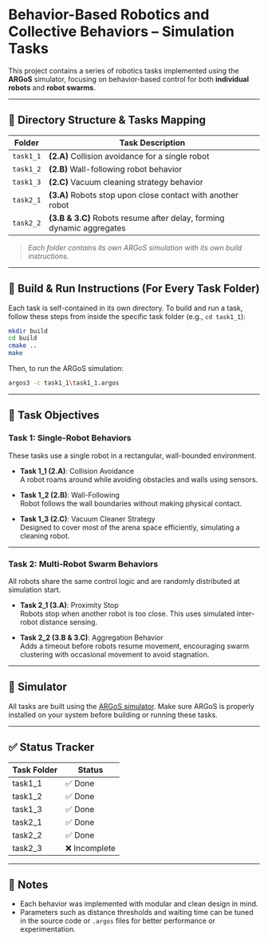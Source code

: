 # Behavior-Based Robotics and Collective Behaviors – Simulation Tasks

This project contains a series of robotics tasks implemented using the **ARGoS** simulator, focusing on behavior-based control for both **individual robots** and **robot swarms**.

---

## 📁 Directory Structure & Tasks Mapping

| Folder       | Task Description                                                                 |
|--------------|----------------------------------------------------------------------------------|
| `task1_1`    | **(2.A)** Collision avoidance for a single robot                                 |
| `task1_2`    | **(2.B)** Wall-following robot behavior                                           |
| `task1_3`    | **(2.C)** Vacuum cleaning strategy behavior                                       |
| `task2_1`    | **(3.A)** Robots stop upon close contact with another robot                       |
| `task2_2`    | **(3.B & 3.C)** Robots resume after delay, forming dynamic aggregates             |

> _Each folder contains its own ARGoS simulation with its own build instructions._

---

## 🔧 Build & Run Instructions (For Every Task Folder)

Each task is self-contained in its own directory. To build and run a task, follow these steps from inside the specific task folder (e.g., `cd task1_1`):

```bash
mkdir build
cd build
cmake ..
make
```

Then, to run the ARGoS simulation:

```bash
argos3 -c task1_1\task1_1.argos
```

---

## 🎯 Task Objectives

### Task 1: Single-Robot Behaviors

These tasks use a single robot in a rectangular, wall-bounded environment.

- **Task 1_1 (2.A)**: Collision Avoidance  
  A robot roams around while avoiding obstacles and walls using sensors.

- **Task 1_2 (2.B)**: Wall-Following  
  Robot follows the wall boundaries without making physical contact.

- **Task 1_3 (2.C)**: Vacuum Cleaner Strategy  
  Designed to cover most of the arena space efficiently, simulating a cleaning robot.

---

### Task 2: Multi-Robot Swarm Behaviors

All robots share the same control logic and are randomly distributed at simulation start.

- **Task 2_1 (3.A)**: Proximity Stop  
  Robots stop when another robot is too close. This uses simulated inter-robot distance sensing.

- **Task 2_2 (3.B & 3.C)**: Aggregation Behavior  
  Adds a timeout before robots resume movement, encouraging swarm clustering with occasional movement to avoid stagnation.

---

## 🧰 Simulator

All tasks are built using the [ARGoS simulator](http://www.argos-sim.info/). Make sure ARGoS is properly installed on your system before building or running these tasks.

---

## ✅ Status Tracker

| Task Folder | Status     |
|-------------|------------|
| task1_1     | ✅ Done     |
| task1_2     | ✅ Done     |
| task1_3     | ✅ Done     |
| task2_1     | ✅ Done     |
| task2_2     | ✅ Done     |
| task2_3     | ❌ Incomplete     |

---

## 📌 Notes

- Each behavior was implemented with modular and clean design in mind.
- Parameters such as distance thresholds and waiting time can be tuned in the source code or `.argos` files for better performance or experimentation.

